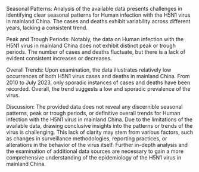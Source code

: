 Seasonal Patterns: Analysis of the available data presents challenges in identifying clear seasonal patterns for Human infection with the H5N1 virus in mainland China. The cases and deaths exhibit variability across different years, lacking a consistent trend.

Peak and Trough Periods: Notably, the data on Human infection with the H5N1 virus in mainland China does not exhibit distinct peak or trough periods. The number of cases and deaths fluctuate, but there is a lack of evident consistent increases or decreases.

Overall Trends: Upon examination, the data illustrates relatively low occurrences of both H5N1 virus cases and deaths in mainland China. From 2010 to July 2023, only sporadic instances of cases and deaths have been recorded. Overall, the trend suggests a low and sporadic prevalence of the virus.

Discussion: The provided data does not reveal any discernible seasonal patterns, peak or trough periods, or definitive overall trends for Human infection with the H5N1 virus in mainland China. Due to the limitations of the available data, drawing conclusive insights into the patterns or trends of the virus is challenging. This lack of clarity may stem from various factors, such as changes in surveillance methodologies, reporting practices, or alterations in the behavior of the virus itself. Further in-depth analysis and the examination of additional data sources are necessary to gain a more comprehensive understanding of the epidemiology of the H5N1 virus in mainland China.